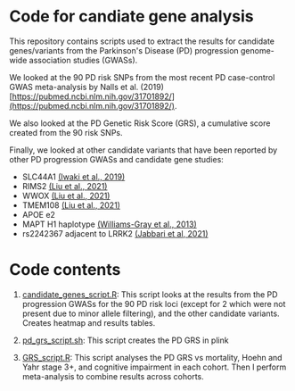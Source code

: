 # Code for candiate gene analysis

This repository contains scripts used to extract the results for candidate genes/variants from the Parkinson's Disease (PD) progression genome-wide association studies (GWASs). 

We looked at the 90 PD risk SNPs from the most recent PD case-control GWAS meta-analysis by Nalls et al. (2019) [https://pubmed.ncbi.nlm.nih.gov/31701892/](https://pubmed.ncbi.nlm.nih.gov/31701892/).

We also looked at the PD Genetic Risk Score (GRS), a cumulative score created from the 90 risk SNPs.

Finally, we looked at other candidate variants that have been reported by other PD progression GWASs and candidate gene studies:
* SLC44A1 [(Iwaki et al., 2019)](https://pubmed.ncbi.nlm.nih.gov/31505070/)
* RIMS2 [(Liu et al., 2021)](https://pubmed.ncbi.nlm.nih.gov/33958783/)
* WWOX [(Liu et al., 2021)](https://pubmed.ncbi.nlm.nih.gov/33958783/)
* TMEM108 [(Liu et al., 2021)](https://pubmed.ncbi.nlm.nih.gov/33958783/)
* APOE e2
* MAPT H1 haplotype [(Williams-Gray et al., 2013)](https://pubmed.ncbi.nlm.nih.gov/23781007/)
* rs2242367 adjacent to LRRK2 [(Jabbari et al, 2021)](https://pubmed.ncbi.nlm.nih.gov/33341150/)


# Code contents

1. [candidate_genes_script.R](https://github.com/huw-morris-lab/PD-survival-GWAS/blob/main/candidate_genes/candidate_genes_script.R): This script looks at the results from the PD progression GWASs for the 90 PD risk loci (except for 2 which were not present due to minor allele filtering), and the other candidate variants. Creates heatmap and results tables.

2. [pd_grs_script.sh](https://github.com/huw-morris-lab/PD-survival-GWAS/blob/main/candidate_genes/pd_grs_script.sh): This script creates the PD GRS in plink

3. [GRS_script.R](https://github.com/huw-morris-lab/PD-survival-GWAS/blob/main/candidate_genes/GRS_script.R): This script analyses the PD GRS vs mortality, Hoehn and Yahr stage 3+, and cognitive impairment in each cohort. Then I perform meta-analysis to combine results across cohorts.


